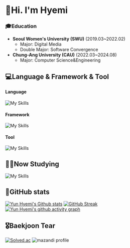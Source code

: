  # 👋Hi. I'm Hyemi
  ### 🎓Education
  - **Seoul Women's University (SWU)** (2019.03~2022.02)
    - Major: Digital Media
    - Double Major: Software Convergence
  - **Chung-Ang University (CAU)** (2022.03~2024.08)
    - Major: Computer Science&Engineering
 
  ## 💻Language & Framework & Tool
  #### Language
  ![My Skills](https://go-skill-icons.vercel.app/api/icons?i=py,c,cpp,java,kotlin,mysql)
  #### Framework
  ![My Skills](https://go-skill-icons.vercel.app/api/icons?i=androidstudio,spring)
  #### Tool
  ![My Skills](https://go-skill-icons.vercel.app/api/icons?i=pycharm,clion,idea,git,github,notion)

  ## ✍🏻Now Studying
  ![My Skills](https://go-skill-icons.vercel.app/api/icons?i=aws,docker,kubernetes)

  ## 🌱GitHub stats
  [![Yun Hyemi's Github stats](https://github-readme-stats.vercel.app/api?username=YunHye-Mi&show_icons=true&theme=tokyonight-duo&hide_border=true)](https://github.com/YunHye-Mi/YunHye-Mi) [![GitHub Streak](https://streak-stats.demolab.com?user=YunHye-Mi&theme=tokyonight-duo&hide_border=true)](https://git.io/streak-stats)
  [![Yun Hyemi's github activity graph](https://github-readme-activity-graph.vercel.app/graph?username=YunHye-Mi&theme=minimal&radius=5)](https://github.com/ashutosh00710/github-readme-activity-graph)
  
  ## 🎖️Baekjoon Tear
  [![Solved.ac](http://mazassumnida.wtf/api/v2/generate_badge?boj=osnmkiyc1358)](https://solved.ac/osnmkiyc1358)
  ![mazandi profile](http://mazandi.herokuapp.com/api?handle=osnmkiyc1358&theme=cold)
